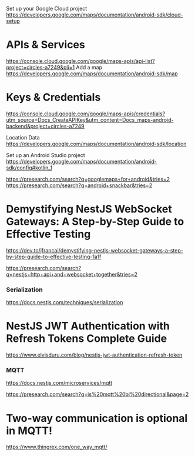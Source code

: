 Set up your Google Cloud project
https://developers.google.com/maps/documentation/android-sdk/cloud-setup
# APIs & Services
https://console.cloud.google.com/google/maps-apis/api-list?project=circles-a7249&pli=1
Add a map
https://developers.google.com/maps/documentation/android-sdk/map
# Keys & Credentials
https://console.cloud.google.com/google/maps-apis/credentials?utm_source=Docs_CreateAPIKey&utm_content=Docs_maps-android-backend&project=circles-a7249

Location Data
https://developers.google.com/maps/documentation/android-sdk/location

Set up an Android Studio project
https://developers.google.com/maps/documentation/android-sdk/config#kotlin_1

https://presearch.com/search?q=googlemaps+for+android&tries=2
https://presearch.com/search?q=android+snackbar&tries=2

# Demystifying NestJS WebSocket Gateways: A Step-by-Step Guide to Effective Testing
https://dev.to/jfrancai/demystifying-nestjs-websocket-gateways-a-step-by-step-guide-to-effective-testing-1a1f

https://presearch.com/search?q=nestjs+http+api+and+websocket+together&tries=2

### Serialization
https://docs.nestjs.com/techniques/serialization

# NestJS JWT Authentication with Refresh Tokens Complete Guide
https://www.elvisduru.com/blog/nestjs-jwt-authentication-refresh-token

### MQTT
https://docs.nestjs.com/microservices/mqtt

https://presearch.com/search?q=is%20mqtt%20bi%20directional&page=2

# Two-way communication is optional in MQTT!
https://www.thingrex.com/one_way_mqtt/

